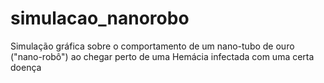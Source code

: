 # simulacao_nanorobo
Simulação gráfica sobre o comportamento de um nano-tubo de ouro ("nano-robô") ao chegar perto de uma Hemácia infectada com uma certa doença

